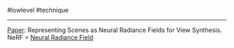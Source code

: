 #lowlevel #technique 
___
[Paper](https://arxiv.org/pdf/2003.08934): Representing Scenes as Neural Radiance Fields for View Synthesis.
NeRF = [Neural Radiance Field](Neural%20Radiance%20Field)

